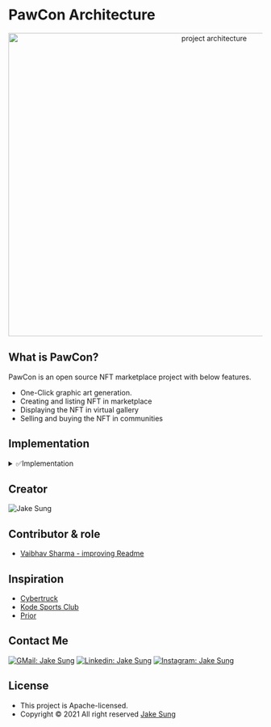 # PawCon Architecture

<div align="center">
  <img src="https://user-images.githubusercontent.com/83855174/152946367-ce30a572-8779-4cac-bec7-0084f89197e5.png" width="800" height="600" alt="project architecture" />
</div>

## What is PawCon?
PawCon is an open source NFT marketplace project with below features. 

- One-Click graphic art generation. 
- Creating and listing NFT in marketplace
- Displaying the NFT in virtual gallery
- Selling and buying the NFT in communities

## Implementation
<details>
<summary>✅Implementation</summary>

<div align="center">
<table>
<thead>
  <tr>
    <th>
      <div>
        <img src="https://github.com/developerasun.png" width="300" height="180">
      </div>
      Sign up and Login
    </th>
    <th>
      <div>
        <img src="https://github.com/developerasun.png" width="300" height="180">
      </div>
      Interact with community in realtime
    </th>
  </tr>
</thead>
  <tr>
    <th>
      <div>
        <img src="https://github.com/developerasun.png" width="300" height="180">
      </div>
      Generate your artworks
    </th>
    <th>
      <div>
       <img src="https://github.com/developerasun.png" width="300" height="180">
      </div>
      Mint your NFTs 
    </th>
  </tr>
  <tr>
    <th>
      <div>
        <img src="https://github.com/developerasun.png" width="300" height="180">
      </div>
      Interact with others in 3D world 
    </th>
    <th>
      <div>
       <img src="https://github.com/developerasun.png" width="300" height="180">
      </div>
      Display your NFT in 3D world
    </th>
  </tr>
</tbody>
</table>
</div>

</details>

## Creator
<img src="https://github.com/developerasun.png?size=75" alt="Jake Sung"/>

## Contributor & role
- [Vaibhav Sharma - improving Readme](https://github.com/AlphaVS-76)

## Inspiration
- [Cybertruck](https://bruno-simon.com/#cybertruck)
- [Kode Sports Club](https://www.kodeclubs.com/)
- [Prior](https://prior.co.jp/discover/en)

## Contact Me
[![GMail: Jake Sung](https://img.shields.io/badge/-designerasun@gmail.com-black?style=flat-square&logo=GMail&logoColor=White&link=designerasun@gmail.com)](designerasun@gmail.com)
[![Linkedin: Jake Sung](https://img.shields.io/badge/-Jake_Sung-darkblue?style=flat-square&logo=Linkedin&logoColor=white&link=https://www.linkedin.com/in/jakesung/)](https://www.linkedin.com/in/jakesung/)
[![Instagram: Jake Sung](https://img.shields.io/badge/-Jake_Sung-lightblue?style=flat-square&logo=Instagram&logoColor=black&link=https://www.instagram.com/designerasun/)](https://www.instagram.com/designerasun/)

## License 
- This project is Apache-licensed.
- Copyright © 2021 All right reserved [Jake Sung](https://github.com/developerasun) 


